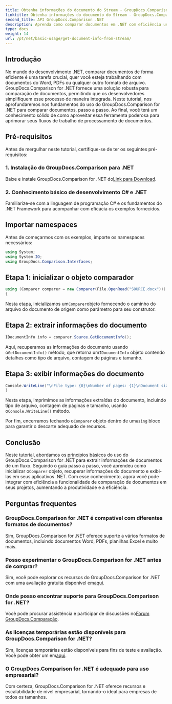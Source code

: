 ```yaml
---
title: Obtenha informações do documento do Stream - GroupDocs.Comparison for .NET
linktitle: Obtenha informações do documento do Stream - GroupDocs.Comparison for .NET
second_title: API GroupDocs.Comparison .NET
description: Aprenda como comparar documentos em .NET com eficiência usando GroupDocs.Comparison, aprimorando perfeitamente seus fluxos de trabalho de processamento de documentos.
type: docs
weight: 14
url: /pt/net/basic-usage/get-document-info-from-stream/
---
```

## Introdução
No mundo do desenvolvimento .NET, comparar documentos de forma eficiente é uma tarefa crucial, quer você esteja trabalhando com documentos do Word, PDFs ou qualquer outro formato de arquivo. GroupDocs.Comparison for .NET fornece uma solução robusta para comparação de documentos, permitindo que os desenvolvedores simplifiquem esse processo de maneira integrada. Neste tutorial, nos aprofundaremos nos fundamentos do uso do GroupDocs.Comparison for .NET para comparar documentos, passo a passo. Ao final, você terá um conhecimento sólido de como aproveitar essa ferramenta poderosa para aprimorar seus fluxos de trabalho de processamento de documentos.
## Pré-requisitos
Antes de mergulhar neste tutorial, certifique-se de ter os seguintes pré-requisitos:
### 1. Instalação do GroupDocs.Comparison para .NET
 Baixe e instale GroupDocs.Comparison for .NET do[Link para Download](https://releases.groupdocs.com/comparison/net/).
### 2. Conhecimento básico de desenvolvimento C# e .NET
Familiarize-se com a linguagem de programação C# e os fundamentos do .NET Framework para acompanhar com eficácia os exemplos fornecidos.

## Importar namespaces
Antes de começarmos com os exemplos, importe os namespaces necessários:
```csharp
using System;
using System.IO;
using GroupDocs.Comparison.Interfaces;
```

## Etapa 1: inicializar o objeto comparador
```csharp
using (Comparer comparer = new Comparer(File.OpenRead("SOURCE.docx")))
{
```
 Nesta etapa, inicializamos um`Comparer`objeto fornecendo o caminho do arquivo do documento de origem como parâmetro para seu construtor.
## Etapa 2: extrair informações do documento
```csharp
IDocumentInfo info = comparer.Source.GetDocumentInfo();
```
 Aqui, recuperamos as informações do documento usando o`GetDocumentInfo()` método, que retorna um`IDocumentInfo` objeto contendo detalhes como tipo de arquivo, contagem de páginas e tamanho.
## Etapa 3: exibir informações do documento
```csharp
Console.WriteLine("\nFile type: {0}\nNumber of pages: {1}\nDocument size: {2} bytes", info.FileType, info.PageCount, info.Size);
}
```
 Nesta etapa, imprimimos as informações extraídas do documento, incluindo tipo de arquivo, contagem de páginas e tamanho, usando o`Console.WriteLine()` método.

 Por fim, encerramos fechando o`Comparer` objeto dentro de um`using` bloco para garantir o descarte adequado de recursos.

## Conclusão
 Neste tutorial, abordamos os princípios básicos do uso do GroupDocs.Comparison for .NET para extrair informações de documentos de um fluxo. Seguindo o guia passo a passo, você aprendeu como inicializar o`Comparer` objeto, recuperar informações do documento e exibi-las em seus aplicativos .NET. Com esse conhecimento, agora você pode integrar com eficiência a funcionalidade de comparação de documentos em seus projetos, aumentando a produtividade e a eficiência.
## Perguntas frequentes
### GroupDocs.Comparison for .NET é compatível com diferentes formatos de documentos?
Sim, GroupDocs.Comparison for .NET oferece suporte a vários formatos de documentos, incluindo documentos Word, PDFs, planilhas Excel e muito mais.
### Posso experimentar o GroupDocs.Comparison for .NET antes de comprar?
 Sim, você pode explorar os recursos do GroupDocs.Comparison for .NET com uma avaliação gratuita disponível em[aqui](https://releases.groupdocs.com/).
### Onde posso encontrar suporte para GroupDocs.Comparison for .NET?
 Você pode procurar assistência e participar de discussões no[Fórum GroupDocs.Comparação](https://forum.groupdocs.com/c/comparison/12).
### As licenças temporárias estão disponíveis para GroupDocs.Comparison for .NET?
 Sim, licenças temporárias estão disponíveis para fins de teste e avaliação. Você pode obter um em[aqui](https://purchase.groupdocs.com/temporary-license/).
### O GroupDocs.Comparison for .NET é adequado para uso empresarial?
Com certeza, GroupDocs.Comparison for .NET oferece recursos e escalabilidade de nível empresarial, tornando-o ideal para empresas de todos os tamanhos.